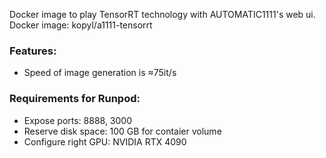 Docker image to play TensorRT technology with AUTOMATIC1111's web ui.
Docker image: kopyl/a1111-tensorrt

### Features:

- Speed of image generation is ≈75it/s

### Requirements for Runpod:

- Expose ports: 8888, 3000
- Reserve disk space: 100 GB for contaier volume
- Configure right GPU: NVIDIA RTX 4090
